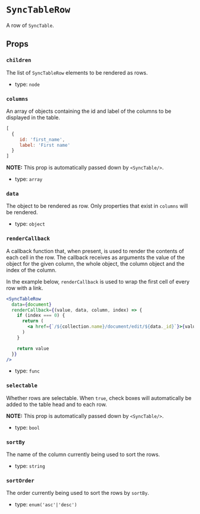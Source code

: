 `SyncTableRow`
==============

A row of `SyncTable`.

Props
-----

### `children`

The list of `SyncTableRow` elements to be rendered as rows.

- type: `node`


### `columns`

An array of objects containing the id and label of the columns to be displayed in the table.

  ```js
  [
    {
       id: 'first_name',
       label: 'First name'
    }
  ]
  ```

**NOTE:** This prop is automatically passed down by `<SyncTable/>`.

- type: `array`


### `data`

The object to be rendered as row. Only properties that exist in `columns` will be rendered.

- type: `object`


### `renderCallback`

A callback function that, when present, is used to render the contents of each cell in the row.
The callback receives as arguments the value of the object for the given column, the whole object, the column object and the index of the column.

In the example below, `renderCallback` is used to wrap the first cell of every row with a link.

 ```jsx
 <SyncTableRow
   data={document}
   renderCallback={(value, data, column, index) => {
     if (index === 0) {
       return (
         <a href={`/${collection.name}/document/edit/${data._id}`}>{value}</a>
       )
     }

     return value
   }}
 /> 
 ````

- type: `func`


### `selectable`

Whether rows are selectable. When `true`, check boxes will automatically be added to the table head and to each row.

**NOTE:** This prop is automatically passed down by `<SyncTable/>`.

- type: `bool`


### `sortBy`

The name of the column currently being used to sort the rows.

- type: `string`


### `sortOrder`

The order currently being used to sort the rows by `sortBy`.

- type: `enum('asc'|'desc')`

